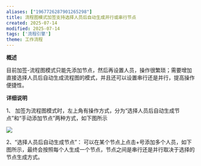 ```yaml
---
aliases: ["1967726287901265298"]
title: 流程图模式加签支持选择人员后自动生成并行或串行节点
created: 2025-07-14
modified: 2025-07-14
tags: ['流程引擎']
theme: 工作流程
---
```


**概述**

目前加签-流程图模式只能先添加节点，然后再设置人员，操作很繁琐；需要增加直接选择人员后自动生成流程图的模式，并且还可以设置串行还是并行，提高操作便捷性。

**详细说明**

1、 加签为流程图模式时，左上角有操作方式，分为“选择人员后自动生成节点”和“手动添加节点”两种方式，如下图所示

![](https://myhelpdoc.oss-cn-heyuan.aliyuncs.com/mdimages/711936e83f60efae709a65cfe8274a8b.jpg)

2、“选择人员后自动生成节点”： 可以在某个节点上点击+号添加多个人员，如下图所示，最终会按照每个人生成一个节点，节点之间是串行还是并行取决于选择的节点生成方式。

